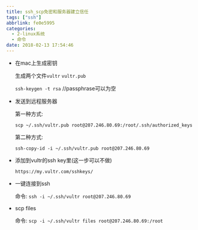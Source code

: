 ```yaml
---
title: ssh_scp免密和服务器建立信任
tags: ["ssh"]
abbrlink: fe0e5995
categories:
  - 2-linux系统
  - 命令
date: 2018-02-13 17:54:46
---
```


+ 在mac上生成密钥
	
	生成两个文件`vultr`  `vultr.pub`
	
	`ssh-keygen -t rsa`   //passphrase可以为空

+ 发送到远程服务器

	第一种方式: 
	
	`scp ~/.ssh/vultr.pub root@207.246.80.69:/root/.ssh/authorized_keys`
	
	第二种方式:
	
	`ssh-copy-id -i ~/.ssh/vultr.pub root@207.246.80.69`

<!-- more -->
+ 添加到vultr的ssh key里(这一步可以不做)

	`https://my.vultr.com/sshkeys/`

	

+ 一键连接到ssh
	
	命令: `ssh -i ~/.ssh/vultr root@207.246.80.69`

+ scp files

	命令: `scp -i ~/.ssh/vultr files root@207.246.80.69:/root`
